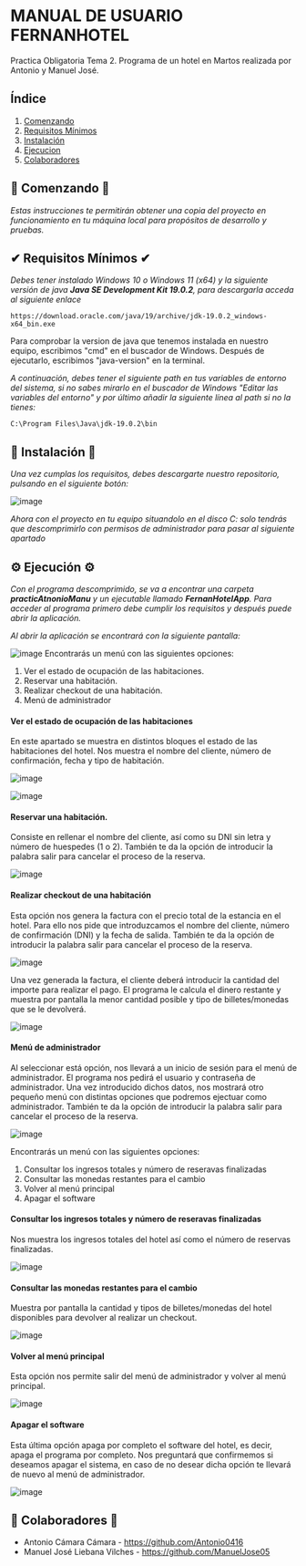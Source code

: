 # MANUAL DE USUARIO FERNANHOTEL
Practica Obligatoria Tema 2. Programa de un hotel en Martos realizada por Antonio y Manuel José.

## Índice
1. [Comenzando](#comenzando)
2. [Requisitos Mínimos](#requisitos)
3. [Instalación](#Instalación)
4. [Ejecucion](#ejecucion)
5. [Colaboradores](#colaboradores)

## 🔰​ Comenzando 🔰​

_Estas instrucciones te permitirán obtener una copia del proyecto en funcionamiento en tu máquina local para propósitos de desarrollo y pruebas._

## ✔ Requisitos Mínimos ✔

_Debes tener instalado Windows 10 o Windows 11 (x64) y la siguiente versión de java
**Java SE Development Kit 19.0.2**, para descargarla acceda al siguiente enlace_

```
https://download.oracle.com/java/19/archive/jdk-19.0.2_windows-x64_bin.exe
```

Para comprobar la version de java que tenemos instalada en nuestro equipo, escribimos "cmd" en el buscador de Windows. Después de ejecutarlo, escribimos "java-version" en la terminal.

_A continuación, debes tener el siguiente path en tus variables de entorno del sistema, si no sabes mirarlo en el buscador de Windows "Editar las variables del entorno" y por último añadir la siguiente línea al path si no la tienes:_

```
C:\Program Files\Java\jdk-19.0.2\bin
```

## 🔧 Instalación 🔧

_Una vez cumplas los requisitos, debes descargarte nuestro repositorio, pulsando en el siguiente botón:_

![image](https://github.com/Antonio0416/FernanHotel2/assets/113978105/19086323-b585-41a7-9b00-154258f6b5d8)

_Ahora con el proyecto en tu equipo situandolo en el disco C: solo tendrás que descomprimirlo con permisos de administrador para pasar al siguiente apartado_

## ⚙️ Ejecución ⚙️
_Con el programa descomprimido, se va a encontrar una carpeta **practicAtnonioManu** y un ejecutable llamado **FernanHotelApp**. Para acceder al programa primero debe cumplir los requisitos y después puede abrir la aplicación._

_Al abrir la aplicación se encontrará con la siguiente pantalla:_

![image](https://github.com/Antonio0416/FernanHotel2/assets/150932456/8f82b801-36c9-4ad4-8610-1352b46da4cd)
Encontrarás un menú con las siguientes opciones:
  1. Ver el estado de ocupación de las habitaciones.
  2. Reservar una habitación.
  3. Realizar checkout de una habitación.
  4. Menú de administrador

#### Ver el estado de ocupación de las habitaciones
En este apartado se muestra en distintos bloques el estado de las habitaciones del hotel. Nos muestra el nombre del cliente, número de confirmación, fecha y tipo de habitación.

![image](https://github.com/Antonio0416/FernanHotel2/assets/150932456/dcb8b09f-ec08-44cb-8a26-aa28191b0c0a)

![image](https://github.com/Antonio0416/FernanHotel2/assets/150932456/a9c3410c-9359-4239-aedc-c3f92035edd1)

#### Reservar una habitación.
Consiste en rellenar el nombre del cliente, así como su DNI sin letra y número de huespedes (1 o 2).
También te da la opción de introducir la palabra salir para cancelar el proceso de la reserva.

![image](https://github.com/Antonio0416/FernanHotel2/assets/150932456/97bf064e-3810-4ed8-aeab-62c6058f2536)

#### Realizar checkout de una habitación
Esta opción nos genera la factura con el precio total de la estancia en el hotel. Para ello nos pide que introduzcamos el nombre del cliente, número de confirmación (DNI) y la fecha de salida.
También te da la opción de introducir la palabra salir para cancelar el proceso de la reserva.

![image](https://github.com/Antonio0416/FernanHotel2/assets/150932456/a9506052-59bc-4bb8-8080-56366fb5f27c)

Una vez generada la factura, el cliente deberá introducir la cantidad del importe para realizar el pago. El programa le calcula el dinero restante y muestra por pantalla la menor cantidad posible y tipo de billetes/monedas que se le devolverá.

![image](https://github.com/Antonio0416/FernanHotel2/assets/150932456/6c329f28-6f0e-4dc9-9a22-e1975c0b30a1)

#### Menú de administrador
Al seleccionar está opción, nos llevará a un inicio de sesión para el menú de administrador. El programa nos pedirá el usuario y contraseña de administrador.
Una vez introducido dichos datos, nos mostrará otro pequeño menú con distintas opciones que podremos ejectuar como administrador.
También te da la opción de introducir la palabra salir para cancelar el proceso de la reserva.

![image](https://github.com/Antonio0416/FernanHotel2/assets/150932456/7a061a15-dcf4-4708-923b-19dac6ecca8c)

Encontrarás un menú con las siguientes opciones:
  1. Consultar los ingresos totales y número de reseravas finalizadas
  2. Consultar las monedas restantes para el cambio
  3. Volver al menú principal
  4. Apagar el software

#### Consultar los ingresos totales y número de reseravas finalizadas
Nos muestra los ingresos totales del hotel así como el número de reservas finalizadas.

![image](https://github.com/Antonio0416/FernanHotel2/assets/150932456/aedf82eb-2c48-428c-ad47-29a092c5411b)

#### Consultar las monedas restantes para el cambio
Muestra por pantalla la cantidad y tipos de billetes/monedas del hotel disponibles para devolver al realizar un checkout.

![image](https://github.com/Antonio0416/FernanHotel2/assets/150932456/a13ca983-568d-44da-a72a-6722decd1ca2)

#### Volver al menú principal
Esta opción nos permite salir del menú de administrador y volver al menú principal.

![image](https://github.com/Antonio0416/FernanHotel2/assets/150932456/9025d28b-4798-4d25-978b-e454212702fe)

#### Apagar el software
Esta última opción apaga por completo el software del hotel, es decir, apaga el programa por completo. Nos preguntará que confirmemos si deseamos apagar el sistema, en caso de no desear dicha opción te llevará de nuevo al menú de administrador.

![image](https://github.com/Antonio0416/FernanHotel2/assets/150932456/c6a03a3d-a4a0-45b7-89ba-f11d81a8a572)

## 📝 Colaboradores 📝

- Antonio Cámara Cámara - https://github.com/Antonio0416
- Manuel José Liebana Vilches - https://github.com/ManuelJose05
